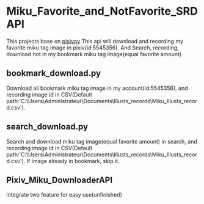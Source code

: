 # Miku_Favorite_and_NotFavorite_SRDAPI
This projects base on [pixivpy](https://github.com/upbit/pixivpy)
This api will download and recording my favorite miku tag image in pixiv(id:5545356). And Search, recording, download not in my bookmark miku tag image(equal favorite amount)

## bookmark_download.py
Download all bookmark miku tag image in my account(id:5545356), and recording image id in CSV(Default path:'C:\\Users\\Administrateur\\Documents\\Illusts_records\\Miku_Illusts_record.csv').

## search_download.py
Search and download miku tag image(equal favorite amount) in search, and recording image id in CSV(Default path:'C:\\Users\\Administrateur\\Documents\\Illusts_records\\Miku_Illusts_record.csv'). If image already in bookmark, skip it.

## Pixiv_Miku_DownloaderAPI
integrate two feature for easy use(unfinished)
